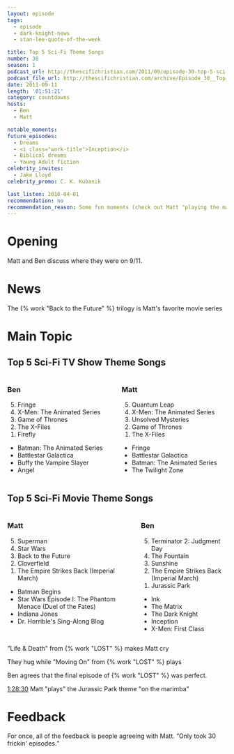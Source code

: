```yaml
---
layout: episode
tags:
  - episode
  - dark-knight-news
  - stan-lee-quote-of-the-week

title: Top 5 Sci-Fi Theme Songs
number: 30
season: 1
podcast_url: http://thescifichristian.com/2011/09/episode-30-top-5-sci-fi-theme-songs/
podcast_file_url: http://thescifichristian.com/archive/Episode_30__Top_5_Sci-Fi_Theme_Songs.mp3
date: 2011-09-11
length: '01:51:21'
category: countdowns
hosts:
  - Ben
  - Matt

notable_moments:
future_episodes: 
  - Dreams
  - <i class="work-title">Inception</i> 
  - Biblical dreams
  - Young Adult fiction
celebrity_invites: 
  - Jake Lloyd 
celebrity_promo: C. K. Kubasik

last_listen: 2018-04-01
recommendation: no
recommendation_reason: Some fun moments (check out Matt "playing the marimba"), but not otherwise memorable.
---
```

# Opening
Matt and Ben discuss where they were on 9/11.

# News
The {% work "Back to the Future" %} trilogy is Matt's favorite movie series

# Main Topic

<div class="top-five">
  <h2 class="has-text-centered">Top 5 Sci-Fi TV Show Theme Songs</h2>
  <div class="columns">
    <div class="column ben">
      <h3>Ben</h3>
      <ol reversed>
        <li>Fringe
        <li>X-Men: The Animated Series
        <li>Game of Thrones
        <li>The X-Files
        <li>Firefly
      </ol>
      <ul class="runner-ups">
        <li>Batman: The Animated Series
        <li>Battlestar Galactica 
        <li>Buffy the Vampire Slayer
        <li>Angel
      </ul>
    </div>
    <div class="column matt">
      <h3>Matt</h3>
      <ol reversed>
        <li>Quantum Leap
        <li>X-Men: The Animated Series 
        <li>Unsolved Mysteries
        <li>Game of Thrones 
        <li>The X-Files 
      </ol>
      <ul class="runner-ups">
        <li>Fringe
        <li>Battlestar Galactica 
        <li>Batman: The Animated Series
        <li>The Twilight Zone 
      </ul>
    </div>
  </div>
</div>

<div class="top-five">
  <h2 class="has-text-centered">Top 5 Sci-Fi Movie Theme Songs</h2>
  <div class="columns">
    <div class="column matt">
      <h3>Matt</h3>
      <ol reversed>
        <li>Superman
        <li>Star Wars
        <li>Back to the Future
        <li>Cloverfield
        <li>The Empire Strikes Back (Imperial March) 
      </ol>
      <ul class="runner-ups">
        <li>Batman Begins
        <li>Star Wars Episode I: The Phantom Menace (Duel of the Fates)
        <li>Indiana Jones
        <li>Dr. Horrible's Sing-Along Blog
      </ul>
    </div>
    <div class="column ben">
      <h3>Ben</h3>
      <ol reversed>
        <li>Terminator 2: Judgment Day
        <li>The Fountain
        <li>Sunshine
        <li>The Empire Strikes Back (Imperial March)
        <li>Jurassic Park
      </ol>
      <ul class="runner-ups">
        <li>Ink
        <li>The Matrix
        <li>The Dark Knight
        <li>Inception
        <li>X-Men: First Class
      </ul>
    </div>
  </div>
</div>

"Life & Death" from {% work "LOST" %} makes Matt cry

They hug while "Moving On" from {% work "LOST" %} plays

Ben agrees that the final episode of {% work "LOST" %} was perfect. 

<a class="timestamp tag is-medium is-rounded is-primary" href="http://thescifichristian.com/2011/09/episode-30-top-5-sci-fi-theme-songs/#t=1:28:30">1:28:30</a> Matt "plays" the Jurassic Park theme "on the marimba"



# Feedback

<div class="quote">
  <span class="quote-context is-size-6">For once, all of the feedback is people agreeing with Matt. </span>
  <q class="matt">Only took 30 frickin' episodes.</q>
</div>